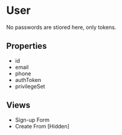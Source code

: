 # User
No passwords are stiored here, only tokens.

## Properties
- id
- email
- phone
- authToken
- privilegeSet

## Views
- Sign-up Form
- Create From [Hidden]